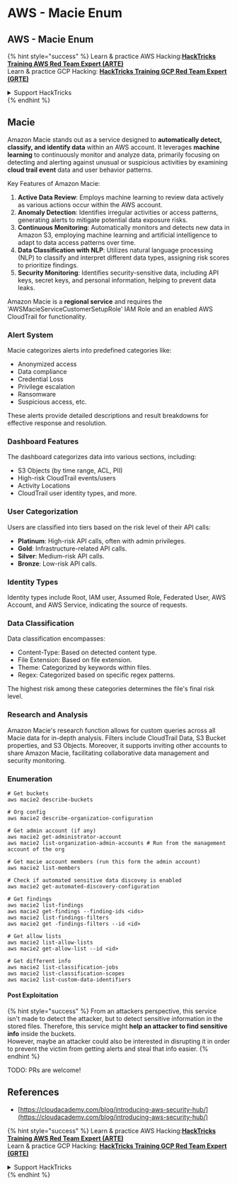 # AWS - Macie Enum

## AWS - Macie Enum

{% hint style="success" %}
Learn & practice AWS Hacking:<img src="../../../../.gitbook/assets/image (1) (1).png" alt="" data-size="line">[**HackTricks Training AWS Red Team Expert (ARTE)**](https://training.hacktricks.xyz/courses/arte)<img src="../../../../.gitbook/assets/image (1) (1).png" alt="" data-size="line">\
Learn & practice GCP Hacking: <img src="../../../../.gitbook/assets/image (2).png" alt="" data-size="line">[**HackTricks Training GCP Red Team Expert (GRTE)**<img src="../../../../.gitbook/assets/image (2).png" alt="" data-size="line">](https://training.hacktricks.xyz/courses/grte)

<details>

<summary>Support HackTricks</summary>

* Check the [**subscription plans**](https://github.com/sponsors/carlospolop)!
* **Join the** 💬 [**Discord group**](https://discord.gg/hRep4RUj7f) or the [**telegram group**](https://t.me/peass) or **follow** us on **Twitter** 🐦 [**@hacktricks\_live**](https://twitter.com/hacktricks\_live)**.**
* **Share hacking tricks by submitting PRs to the** [**HackTricks**](https://github.com/carlospolop/hacktricks) and [**HackTricks Cloud**](https://github.com/carlospolop/hacktricks-cloud) github repos.

</details>
{% endhint %}

## Macie

Amazon Macie stands out as a service designed to **automatically detect, classify, and identify data** within an AWS account. It leverages **machine learning** to continuously monitor and analyze data, primarily focusing on detecting and alerting against unusual or suspicious activities by examining **cloud trail event** data and user behavior patterns.

Key Features of Amazon Macie:

1. **Active Data Review**: Employs machine learning to review data actively as various actions occur within the AWS account.
2. **Anomaly Detection**: Identifies irregular activities or access patterns, generating alerts to mitigate potential data exposure risks.
3. **Continuous Monitoring**: Automatically monitors and detects new data in Amazon S3, employing machine learning and artificial intelligence to adapt to data access patterns over time.
4. **Data Classification with NLP**: Utilizes natural language processing (NLP) to classify and interpret different data types, assigning risk scores to prioritize findings.
5. **Security Monitoring**: Identifies security-sensitive data, including API keys, secret keys, and personal information, helping to prevent data leaks.

Amazon Macie is a **regional service** and requires the 'AWSMacieServiceCustomerSetupRole' IAM Role and an enabled AWS CloudTrail for functionality.

### Alert System

Macie categorizes alerts into predefined categories like:

* Anonymized access
* Data compliance
* Credential Loss
* Privilege escalation
* Ransomware
* Suspicious access, etc.

These alerts provide detailed descriptions and result breakdowns for effective response and resolution.

### Dashboard Features

The dashboard categorizes data into various sections, including:

* S3 Objects (by time range, ACL, PII)
* High-risk CloudTrail events/users
* Activity Locations
* CloudTrail user identity types, and more.

### User Categorization

Users are classified into tiers based on the risk level of their API calls:

* **Platinum**: High-risk API calls, often with admin privileges.
* **Gold**: Infrastructure-related API calls.
* **Silver**: Medium-risk API calls.
* **Bronze**: Low-risk API calls.

### Identity Types

Identity types include Root, IAM user, Assumed Role, Federated User, AWS Account, and AWS Service, indicating the source of requests.

### Data Classification

Data classification encompasses:

* Content-Type: Based on detected content type.
* File Extension: Based on file extension.
* Theme: Categorized by keywords within files.
* Regex: Categorized based on specific regex patterns.

The highest risk among these categories determines the file's final risk level.

### Research and Analysis

Amazon Macie's research function allows for custom queries across all Macie data for in-depth analysis. Filters include CloudTrail Data, S3 Bucket properties, and S3 Objects. Moreover, it supports inviting other accounts to share Amazon Macie, facilitating collaborative data management and security monitoring.

### Enumeration

```
# Get buckets
aws macie2 describe-buckets

# Org config
aws macie2 describe-organization-configuration

# Get admin account (if any)
aws macie2 get-administrator-account
aws macie2 list-organization-admin-accounts # Run from the management account of the org

# Get macie account members (run this form the admin account)
aws macie2 list-members

# Check if automated sensitive data discovey is enabled
aws macie2 get-automated-discovery-configuration

# Get findings
aws macie2 list-findings
aws macie2 get-findings --finding-ids <ids>
aws macie2 list-findings-filters
aws macie2 get -findings-filters --id <id>

# Get allow lists
aws macie2 list-allow-lists
aws macie2 get-allow-list --id <id>

# Get different info
aws macie2 list-classification-jobs
aws macie2 list-classification-scopes
aws macie2 list-custom-data-identifiers
```

#### Post Exploitation

{% hint style="success" %}
From an attackers perspective, this service isn't made to detect the attacker, but to detect sensitive information in the stored files. Therefore, this service might **help an attacker to find sensitive info** inside the buckets.\
However, maybe an attacker could also be interested in disrupting it in order to prevent the victim from getting alerts and steal that info easier.
{% endhint %}

TODO: PRs are welcome!

## References

* [https://cloudacademy.com/blog/introducing-aws-security-hub/](https://cloudacademy.com/blog/introducing-aws-security-hub/)

{% hint style="success" %}
Learn & practice AWS Hacking:<img src="../../../../.gitbook/assets/image (1) (1).png" alt="" data-size="line">[**HackTricks Training AWS Red Team Expert (ARTE)**](https://training.hacktricks.xyz/courses/arte)<img src="../../../../.gitbook/assets/image (1) (1).png" alt="" data-size="line">\
Learn & practice GCP Hacking: <img src="../../../../.gitbook/assets/image (2).png" alt="" data-size="line">[**HackTricks Training GCP Red Team Expert (GRTE)**<img src="../../../../.gitbook/assets/image (2).png" alt="" data-size="line">](https://training.hacktricks.xyz/courses/grte)

<details>

<summary>Support HackTricks</summary>

* Check the [**subscription plans**](https://github.com/sponsors/carlospolop)!
* **Join the** 💬 [**Discord group**](https://discord.gg/hRep4RUj7f) or the [**telegram group**](https://t.me/peass) or **follow** us on **Twitter** 🐦 [**@hacktricks\_live**](https://twitter.com/hacktricks\_live)**.**
* **Share hacking tricks by submitting PRs to the** [**HackTricks**](https://github.com/carlospolop/hacktricks) and [**HackTricks Cloud**](https://github.com/carlospolop/hacktricks-cloud) github repos.

</details>
{% endhint %}
